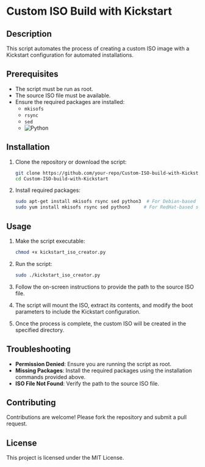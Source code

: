 # Custom ISO Build with Kickstart

## Description

This script automates the process of creating a custom ISO image with a Kickstart configuration for automated installations.

## Prerequisites

- The script must be run as root.
- The source ISO file must be available.
- Ensure the required packages are installed:
  - `mkisofs`
  - `rsync`
  - `sed`
  - ![Python](https://img.shields.io/badge/python-3670A0?style=for-the-badge&logo=python&logoColor=ffdd54&style=flat)
    
## Installation

1. Clone the repository or download the script:
    ```bash
    git clone https://github.com/your-repo/Custom-ISO-build-with-Kickstart.git
    cd Custom-ISO-build-with-Kickstart
    ```

2. Install required packages:
    ```bash
    sudo apt-get install mkisofs rsync sed python3  # For Debian-based systems
    sudo yum install mkisofs rsync sed python3     # For RedHat-based systems
    ```

## Usage

1. Make the script executable:
    ```bash
    chmod +x kickstart_iso_creator.py
    ```

2. Run the script:
    ```bash
    sudo ./kickstart_iso_creator.py
    ```

3. Follow the on-screen instructions to provide the path to the source ISO file.

4. The script will mount the ISO, extract its contents, and modify the boot parameters to include the Kickstart configuration.

5. Once the process is complete, the custom ISO will be created in the specified directory.

## Troubleshooting

- **Permission Denied**: Ensure you are running the script as root.
- **Missing Packages**: Install the required packages using the installation commands provided above.
- **ISO File Not Found**: Verify the path to the source ISO file.

## Contributing

Contributions are welcome! Please fork the repository and submit a pull request.

## License

This project is licensed under the MIT License.

